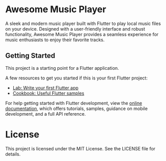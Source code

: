 # Awesome Music Player

A sleek and modern music player built with Flutter to play local music files on your device. Designed with a user-friendly interface and robust functionality, Awesome Music Player provides a seamless experience for music enthusiasts to enjoy their favorite tracks.

## Getting Started

This project is a starting point for a Flutter application.

A few resources to get you started if this is your first Flutter project:

- [Lab: Write your first Flutter app](https://docs.flutter.dev/get-started/codelab)
- [Cookbook: Useful Flutter samples](https://docs.flutter.dev/cookbook)

For help getting started with Flutter development, view the
[online documentation](https://docs.flutter.dev/), which offers tutorials,
samples, guidance on mobile development, and a full API reference.

# License

This project is licensed under the MIT License. See the LICENSE file for details.
